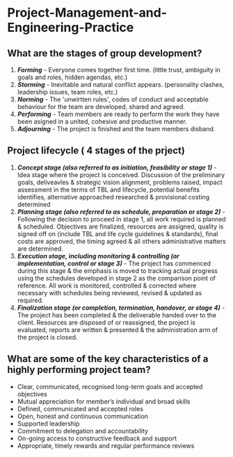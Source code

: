 # Project-Management-and-Engineering-Practice

## What are the stages of group development?
1. ***Forming*** - Everyone comes together first time. (little trust, ambiguity in goals and roles, hidden agendas, etc.)
2. ***Storming*** - Inevitable and natural conflict appears. (personality clashes, leadership issues, team roles, etc.)
3. ***Norming*** - The 'unwirtten rules', codes of conduct and acceptable behaviour for the team are developed, shared and agreed.
4. ***Performing*** - Team members are ready to perform the work they have been asigned in a united, cohesive and productive manner.
5. ***Adjourning*** - The project is finished and the team members disband.

## Project lifecycle ( 4 stages of the prject)
1. ***Concept stage (also referred to as initiation, feasibility or stage 1)*** - Idea stage where the project is conceived. Discussion of the preliminary goals, deliveavles & strategic vision alignment, problems raised, impact  assessment in the terms of TBL and lifecycle, potential benefits identifies, alternative approached researched & provisional costing determined
2. ***Planning stage (also referred to as schedule, preparation or stage 2)*** - Following the decision to proceed in stage 1, all work required is planned & scheduled. Objectives are finalized, resources are assigned, quality is signed off on (include TBL and life cycle guidelines & standards), final costs are approved, the timing agreed & all others administrative matters are determined.
3. ***Execution stage, including monitoring & controlling (or implementation, control or stage 3)*** - The project has commenced during this stage & the emphasis is moved to tracking actual progress using the schedules developed in stage 2 as the comparison point of reference. All work is monitored, controlled & corrected where necessary with schedules being reviewed, revised & updated as required.
4. ***Finalization stage (or completion, termination, handover, or stage 4)*** - The project has been completed & the deliverable handed over to the client. Resources are disposed of or reassigned, the project is evaluated, reports are written & presented & the administration arm of the project is closed.

## What are some of the key characteristics of a highly performing project team?
*	Clear, communicated, recognised long-term goals and accepted objectives
*	Mutual appreciation for member’s individual and broad skills
*	Defined, communicated and accepted roles
*	Open, honest and continuous communication
*	Supported leadership 
*	Commitment to delegation and accountability
*	On-going access to constructive feedback and support
*	Appropriate, timely rewards and regular performance reviews
